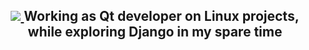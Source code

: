 <div align='center'>
  <h2><a href='https://t.me/eeezz_z'>
    <img src='http://www.w3.org/2000/svg'>
  </a>Working as Qt developer on Linux projects, while exploring Django in my spare time</h2>
</div>
